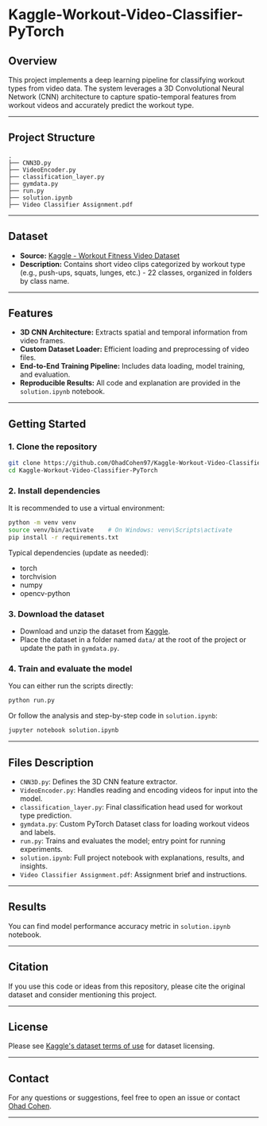 # Kaggle-Workout-Video-Classifier-PyTorch

## Overview

This project implements a deep learning pipeline for classifying workout types from video data. The system leverages a 3D Convolutional Neural Network (CNN) architecture to capture spatio-temporal features from workout videos and accurately predict the workout type.


---

## Project Structure

```
.
├── CNN3D.py               
├── VideoEncoder.py       
├── classification_layer.py 
├── gymdata.py            
├── run.py                 
├── solution.ipynb         
├── Video Classifier Assignment.pdf  
```

---

## Dataset

- **Source:** [Kaggle - Workout Fitness Video Dataset](https://www.kaggle.com/datasets/hasyimabdillah/workoutfitness-video/data)
- **Description:** Contains short video clips categorized by workout type (e.g., push-ups, squats, lunges, etc.) - 22 classes, organized in folders by class name.

---

## Features

- **3D CNN Architecture:** Extracts spatial and temporal information from video frames.
- **Custom Dataset Loader:** Efficient loading and preprocessing of video files.
- **End-to-End Training Pipeline:** Includes data loading, model training, and evaluation.
- **Reproducible Results:** All code and explanation are provided in the `solution.ipynb` notebook.

---

## Getting Started

### 1. Clone the repository

```bash
git clone https://github.com/OhadCohen97/Kaggle-Workout-Video-Classifier-PyTorch.git
cd Kaggle-Workout-Video-Classifier-PyTorch
```

### 2. Install dependencies

It is recommended to use a virtual environment:

```bash
python -m venv venv
source venv/bin/activate    # On Windows: venv\Scripts\activate
pip install -r requirements.txt
```

Typical dependencies (update as needed):

- torch
- torchvision
- numpy
- opencv-python

### 3. Download the dataset

- Download and unzip the dataset from [Kaggle](https://www.kaggle.com/datasets/hasyimabdillah/workoutfitness-video/data).
- Place the dataset in a folder named `data/` at the root of the project or update the path in `gymdata.py`.

### 4. Train and evaluate the model

You can either run the scripts directly:

```bash
python run.py
```

Or follow the analysis and step-by-step code in `solution.ipynb`:

```bash
jupyter notebook solution.ipynb
```

---

## Files Description

- `CNN3D.py`: Defines the 3D CNN feature extractor.
- `VideoEncoder.py`: Handles reading and encoding videos for input into the model.
- `classification_layer.py`: Final classification head used for workout type prediction.
- `gymdata.py`: Custom PyTorch Dataset class for loading workout videos and labels.
- `run.py`: Trains and evaluates the model; entry point for running experiments.
- `solution.ipynb`: Full project notebook with explanations, results, and insights.
- `Video Classifier Assignment.pdf`: Assignment brief and instructions.


---

## Results

You can find model performance accuracy metric in `solution.ipynb` notebook. 

---

## Citation

If you use this code or ideas from this repository, please cite the original dataset and consider mentioning this project.

---

## License

Please see [Kaggle's dataset terms of use](https://www.kaggle.com/datasets/hasyimabdillah/workoutfitness-video/data) for dataset licensing.

---

## Contact

For any questions or suggestions, feel free to open an issue or contact [Ohad Cohen](mailto\:ohad338@gmail.com).

---


